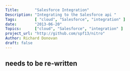 ```yaml
---
Title:       "Salesforce Integration"
Description: "Integrating to the Salesforce api "
Tags:        [ "cloud", "Salesforce", "integration" ]
date:        "2013-06-20"
Topics:      ["cloud", "Salesforce", "integration" ]
project_url: "http://github.com/spf13/nitro"
Author: Richard Donovan
draft: false
---
```


## needs to be re-written ##



